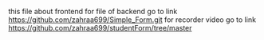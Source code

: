 this file about frontend 
for file of backend go to link https://github.com/zahraa699/Simple_Form.git
for recorder video go to link https://github.com/zahraa699/studentForm/tree/master
